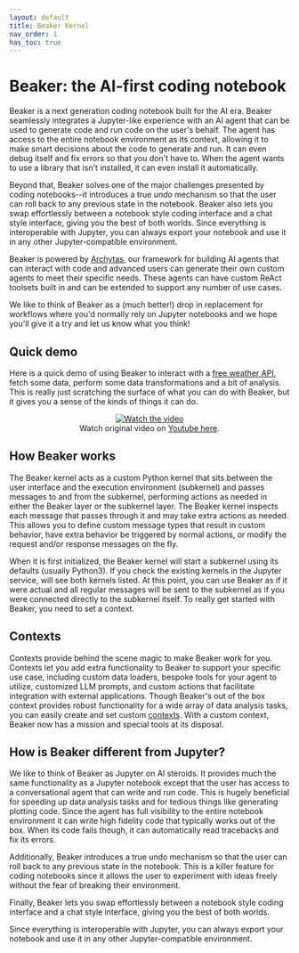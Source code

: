 ```yaml
---
layout: default
title: Beaker Kernel
nav_order: 1
has_toc: true
---
```


# Beaker: the AI-first coding notebook

Beaker is a next generation coding notebook built for the AI era. Beaker seamlessly integrates a Jupyter-like experience with an AI agent that can be used to generate code and run code on the user's behalf. The agent has access to the entire notebook environment as its context, allowing it to make smart decisions about the code to generate and run. It can even debug itself and fix errors so that you don't have to. When the agent wants to use a library that isn't installed, it can even install it automatically. 

Beyond that, Beaker solves one of the major challenges presented by coding notebooks--it introduces a true _undo_ mechanism so that the user can roll back to any previous state in the notebook. Beaker also lets you swap effortlessly between a notebook style coding interface and a chat style interface, giving you the best of both worlds. Since everything is interoperable with Jupyter, you can always export your notebook and use it in any other Jupyter-compatible environment.

Beaker is powered by [Archytas](https://github.com/jataware/archytas), our framework for building AI agents that can interact with code and advanced users can generate their own custom agents to meet their specific needs. These agents can have custom ReAct toolsets built in and can be extended to support any number of use cases.

We like to think of Beaker as a (much better!) drop in replacement for workflows where you'd normally rely on Jupyter notebooks and we hope you'll give it a try and let us know what you think!

## Quick demo

Here is a quick demo of using Beaker to interact with a [free weather API](https://open-meteo.com/en/docs), fetch some data, perform some data transformations and a bit of analysis. This is really just scratching the surface of what you can do with Beaker, but it gives you a sense of the kinds of things it can do.

<div align="center">
  <a href="https://www.youtube.com/watch?v=AP9LT_cxjzY">
    <img src="assets/beaker-movie-3x-optimized-higherres.gif" alt="Watch the video">
  </a>
  <br/>
  Watch original video on <a href="https://www.youtube.com/watch?v=AP9LT_cxjzY">Youtube here</a>.
</div>


## How Beaker works

The Beaker kernel acts as a custom Python kernel that sits between the user
interface and the execution environment (subkernel) and passes messages to and
from the subkernel, performing actions as needed in either the Beaker layer or
the subkernel layer. The Beaker kernel inspects each message that passes
through it and may take extra actions as needed. This allows you to define
custom message types that result in custom behavior, have extra behavior be
triggered by normal actions, or modify the request and/or response messages on
the fly.

When it is first initialized, the Beaker kernel will start a subkernel using
its defaults (usually Python3). If you check the existing kernels in the Jupyter
service, will see both kernels listed. At this point, you can use Beaker as if
it were actual  and all regular messages will be sent to the subkernel as if you
were connected directly to the subkernel itself. To really get started with
Beaker, you need to set a context.


## Contexts

Contexts provide behind the scene magic to make Beaker work for you. 
Contexts let you add extra functionality to Beaker to support your specific use case, including custom data loaders,
bespoke tools for your agent to utilize, customized LLM prompts, and custom actions that facilitate integration with external applications.
Though Beaker's out of the box context provides robust functionality for a wide array of data analysis tasks, 
you can easily create and set custom [contexts](./contexts.html). With a custom context, Beaker now
has a mission and special tools at its disposal.


## How is Beaker different from Jupyter?

We like to think of Beaker as Jupyter on AI steroids. It provides much the same functionality as a 
Jupyter notebook except that the user has access to a conversational agent that can 
write and run code. This is hugely beneficial for speeding up data analysis tasks and for tedious things like
generating plotting code. Since the agent has full visibility to the entire notebook environment it can write
high fidelity code that typically works out of the box. When its code fails though, it can automatically read tracebacks
and fix its errors. 

Additionally, Beaker introduces a true undo mechanism so that the user can roll back to any previous state in the notebook.
This is a killer feature for coding notebooks since it allows the user to experiment with ideas freely without the fear of breaking
their environment.

Finally, Beaker lets you swap effortlessly between a notebook style coding interface and a chat style interface, giving you the best of both worlds. 

Since everything is interoperable with Jupyter, you can always export your notebook and use it in any other Jupyter-compatible environment.
